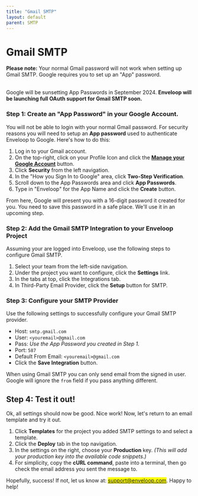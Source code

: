 ```yaml
---
title: "Gmail SMTP"
layout: default
parent: SMTP
---
```


# Gmail SMTP

**Please note:** Your normal Gmail password will not work when setting up Gmail SMTP. Google requires you to set up an "App" password.

\
Google will be sunsetting App Passwords in September 2024. **Enveloop will be launching full OAuth support for Gmail SMTP soon.**

### Step 1: Create an "App Password" in your Google Account.

You will not be able to login with your normal Gmail password. For security reasons you will need to setup an **App password** used to authenticate Enveloop to Google. Here's how to do this:

1. Log in to your Gmail account.
2. On the top-right, click on your Profile Icon and click the [**Manage your Google Account**](https://myaccount.google.com/) button.
3. Click **Security** from the left navigation.
4. In the "How you Sign In to Google" area, click **Two-Step Verification**.
5. Scroll down to the App Passwords area and click **App Passwords**.
6. Type in "Enveloop" for the App Name and click the **Create** button.

From here, Google will present you with a 16-digit password it created for you. You need to save this password in a safe place. We'll use it in an upcoming step.

### **Step 2: Add the Gmail SMTP Integration to your Enveloop Project**

Assuming your are logged into Enveloop, use the following steps to configure Gmail SMTP.

1. Select your team from the left-side navigation.
2. Under the project you want to configure, click the **Settings** link.
3. In the tabs at top, click the Integrations tab.
4. In Third-Party Email Provider, click the **Setup** button for SMTP.

### **Step 3: Configure your SMTP Provider**

Use the following settings to successfully configure your Gmail SMTP provider.

* Host: `smtp.gmail.com`
* User: `<youremail>@gmail.com`
* Pass: _Use the App Password you created in Step 1._
* Port: `587`
* Default From Email: `<youremail>@gmail.com`
* Click the **Save Integration** button.

When using Gmail SMTP you can only send email from the signed in user. Google will ignore the `from` field if you pass anything different.

## Step 4: Test it out!

Ok, all settings should now be good. Nice work! Now, let's return to an email template and try it out.&#x20;

1. Click **Templates** for the project you added SMTP settings to and select a template.
2. Click the **Deploy** tab in the top navigation.
3. In the settings on the right, choose your **Production** key. _(This will add your production key into the available code snippets.)_
4. For simplicity, copy the **cURL command**, paste into a terminal, then go check the email address you sent the message to.

Hopefully, success! If not, let us know at: <mark style="color:yellow;">support@enveloop.com</mark>. Happy to help!
